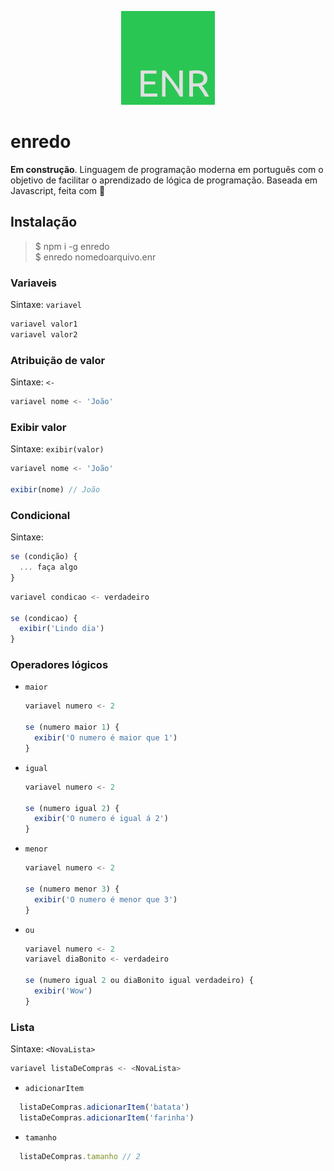 <p align="center">
  <img src="enr.png" />
</p>

# enredo

**Em construção**. Linguagem de programação moderna em português com o objetivo de facilitar o aprendizado de lógica de programação. Baseada em Javascript, feita com 💚

## Instalação
>$ npm i -g enredo  
>$ enredo nomedoarquivo.enr  

### Variaveis
Sintaxe: `variavel`  
```javascript
variavel valor1
variavel valor2
```

### Atribuição de valor
Sintaxe: `<-`  
```javascript
variavel nome <- 'João'
```
### Exibir valor
Sintaxe: `exibir(valor)`  
```javascript
variavel nome <- 'João'

exibir(nome) // João
```

### Condicional
Sintaxe: 
```javascript
se (condição) {
  ... faça algo
}
```
```javascript
variavel condicao <- verdadeiro

se (condicao) {
  exibir('Lindo dia')
}
```

### Operadores lógicos
* `maior`

  ```javascript
  variavel numero <- 2
  
  se (numero maior 1) {
    exibir('O numero é maior que 1')
  }
  ```
* `igual`

  ```javascript
  variavel numero <- 2
  
  se (numero igual 2) {
    exibir('O numero é igual á 2')
  }
  ```
* `menor`

  ```javascript
  variavel numero <- 2
  
  se (numero menor 3) {
    exibir('O numero é menor que 3')
  }
  ```
* `ou`

  ```javascript
  variavel numero <- 2
  variavel diaBonito <- verdadeiro

  se (numero igual 2 ou diaBonito igual verdadeiro) {
    exibir('Wow')
  }
  ```

### Lista
Sintaxe: `<NovaLista>`  
```javascript
variavel listaDeCompras <- <NovaLista>
```
  * `adicionarItem`
  ```javascript
    listaDeCompras.adicionarItem('batata')
    listaDeCompras.adicionarItem('farinha')
  ```
  * `tamanho`
  ```javascript
    listaDeCompras.tamanho // 2
  ```
